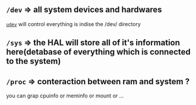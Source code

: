 ## `/dev` => all system devices and hardwares

[`udev`](./HARDWARE.md#udev) will control everything is indise the /dev/ directory

## `/sys` => the HAL will store all of it's information here(detabase of everything which is connected to the system)

## `/proc` => conteraction between ram and system ?

you can grap cpuinfo or meminfo or mount or  ...
